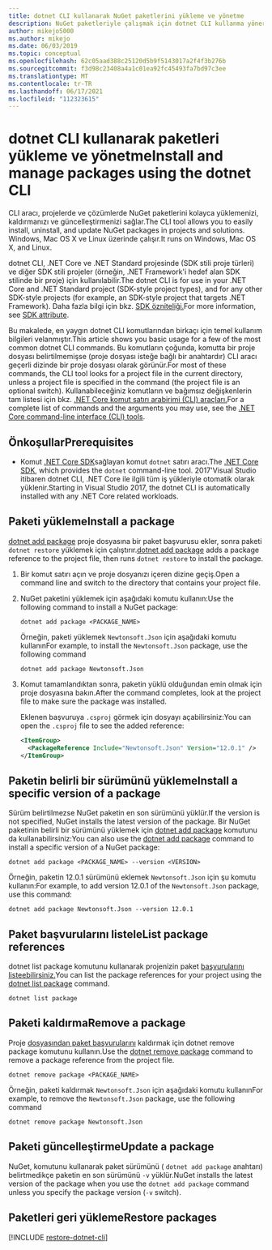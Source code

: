 ```yaml
---
title: dotnet CLI kullanarak NuGet paketlerini yükleme ve yönetme
description: NuGet paketleriyle çalışmak için dotnet CLI kullanma yönergeleri.
author: mikejo5000
ms.author: mikejo
ms.date: 06/03/2019
ms.topic: conceptual
ms.openlocfilehash: 62c05aad388c25120d5b9f5143017a2f4f3b276b
ms.sourcegitcommit: f3d98c23408a4a1c01ea92fc45493fa7bd97c3ee
ms.translationtype: MT
ms.contentlocale: tr-TR
ms.lasthandoff: 06/17/2021
ms.locfileid: "112323615"
---
```

# <a name="install-and-manage-packages-using-the-dotnet-cli"></a><span data-ttu-id="aa365-103">dotnet CLI kullanarak paketleri yükleme ve yönetme</span><span class="sxs-lookup"><span data-stu-id="aa365-103">Install and manage packages using the dotnet CLI</span></span>

<span data-ttu-id="aa365-104">CLI aracı, projelerde ve çözümlerde NuGet paketlerini kolayca yüklemenizi, kaldırmanızı ve güncelleştirmenizi sağlar.</span><span class="sxs-lookup"><span data-stu-id="aa365-104">The CLI tool allows you to easily install, uninstall, and update NuGet packages in projects and solutions.</span></span> <span data-ttu-id="aa365-105">Windows, Mac OS X ve Linux üzerinde çalışır.</span><span class="sxs-lookup"><span data-stu-id="aa365-105">It runs on Windows, Mac OS X, and Linux.</span></span>

<span data-ttu-id="aa365-106">dotnet CLI, .NET Core ve .NET Standard projesinde (SDK stili proje türleri) ve diğer SDK stili projeler (örneğin, .NET Framework'i hedef alan SDK stilinde bir proje) için kullanılabilir.</span><span class="sxs-lookup"><span data-stu-id="aa365-106">The dotnet CLI is for use in your .NET Core and .NET Standard project (SDK-style project types), and for any other SDK-style projects (for example, an SDK-style project that targets .NET Framework).</span></span> <span data-ttu-id="aa365-107">Daha fazla bilgi için bkz. [SDK özniteliği.](/dotnet/core/tools/csproj#additions)</span><span class="sxs-lookup"><span data-stu-id="aa365-107">For more information, see [SDK attribute](/dotnet/core/tools/csproj#additions).</span></span>

<span data-ttu-id="aa365-108">Bu makalede, en yaygın dotnet CLI komutlarından birkaçı için temel kullanım bilgileri velanmıştır.</span><span class="sxs-lookup"><span data-stu-id="aa365-108">This article shows you basic usage for a few of the most common dotnet CLI commands.</span></span> <span data-ttu-id="aa365-109">Bu komutların çoğunda, komutta bir proje dosyası belirtilmemişse (proje dosyası isteğe bağlı bir anahtardır) CLI aracı geçerli dizinde bir proje dosyası olarak görünür.</span><span class="sxs-lookup"><span data-stu-id="aa365-109">For most of these commands, the CLI tool looks for a project file in the current directory, unless a project file is specified in the command (the project file is an optional switch).</span></span> <span data-ttu-id="aa365-110">Kullanabileceğiniz komutların ve bağımsız değişkenlerin tam listesi için bkz. [.NET Core komut satırı arabirimi (CLI) araçları.](../reference/dotnet-commands.md)</span><span class="sxs-lookup"><span data-stu-id="aa365-110">For a complete list of commands and the arguments you may use, see the [.NET Core command-line interface (CLI) tools](../reference/dotnet-commands.md).</span></span>

## <a name="prerequisites"></a><span data-ttu-id="aa365-111">Önkoşullar</span><span class="sxs-lookup"><span data-stu-id="aa365-111">Prerequisites</span></span>

- <span data-ttu-id="aa365-112">Komut [.NET Core SDK](https://www.microsoft.com/net/download/)sağlayan komut `dotnet` satırı aracı.</span><span class="sxs-lookup"><span data-stu-id="aa365-112">The [.NET Core SDK](https://www.microsoft.com/net/download/), which provides the `dotnet` command-line tool.</span></span> <span data-ttu-id="aa365-113">2017'Visual Studio itibaren dotnet CLI, .NET Core ile ilgili tüm iş yükleriyle otomatik olarak yüklenir.</span><span class="sxs-lookup"><span data-stu-id="aa365-113">Starting in Visual Studio 2017, the dotnet CLI is automatically installed with any .NET Core related workloads.</span></span>

## <a name="install-a-package"></a><span data-ttu-id="aa365-114">Paketi yükleme</span><span class="sxs-lookup"><span data-stu-id="aa365-114">Install a package</span></span>

<span data-ttu-id="aa365-115">[dotnet add package](/dotnet/core/tools/dotnet-add-package?tabs=netcore2x) proje dosyasına bir paket başvurusu ekler, sonra paketi `dotnet restore` yüklemek için çalıştırır.</span><span class="sxs-lookup"><span data-stu-id="aa365-115">[dotnet add package](/dotnet/core/tools/dotnet-add-package?tabs=netcore2x) adds a package reference to the project file, then runs `dotnet restore` to install the package.</span></span>

1. <span data-ttu-id="aa365-116">Bir komut satırı açın ve proje dosyanızı içeren dizine geçiş.</span><span class="sxs-lookup"><span data-stu-id="aa365-116">Open a command line and switch to the directory that contains your project file.</span></span>

2. <span data-ttu-id="aa365-117">NuGet paketini yüklemek için aşağıdaki komutu kullanın:</span><span class="sxs-lookup"><span data-stu-id="aa365-117">Use the following command to install a NuGet package:</span></span>

    ```dotnetcli
    dotnet add package <PACKAGE_NAME>
    ```

    <span data-ttu-id="aa365-118">Örneğin, paketi yüklemek `Newtonsoft.Json` için aşağıdaki komutu kullanın</span><span class="sxs-lookup"><span data-stu-id="aa365-118">For example, to install the `Newtonsoft.Json` package, use the following command</span></span>

    ```dotnetcli
    dotnet add package Newtonsoft.Json
    ```

3. <span data-ttu-id="aa365-119">Komut tamamlandıktan sonra, paketin yüklü olduğundan emin olmak için proje dosyasına bakın.</span><span class="sxs-lookup"><span data-stu-id="aa365-119">After the command completes, look at the project file to make sure the package was installed.</span></span>

   <span data-ttu-id="aa365-120">Eklenen başvuruya `.csproj` görmek için dosyayı açabilirsiniz:</span><span class="sxs-lookup"><span data-stu-id="aa365-120">You can open the `.csproj` file to see the added reference:</span></span>

    ```xml
    <ItemGroup>
      <PackageReference Include="Newtonsoft.Json" Version="12.0.1" />
    </ItemGroup>
    ```

## <a name="install-a-specific-version-of-a-package"></a><span data-ttu-id="aa365-121">Paketin belirli bir sürümünü yükleme</span><span class="sxs-lookup"><span data-stu-id="aa365-121">Install a specific version of a package</span></span>

<span data-ttu-id="aa365-122">Sürüm belirtilmezse NuGet paketin en son sürümünü yüklür.</span><span class="sxs-lookup"><span data-stu-id="aa365-122">If the version is not specified, NuGet installs the latest version of the package.</span></span> <span data-ttu-id="aa365-123">Bir NuGet paketinin belirli bir sürümünü yüklemek için [dotnet add package](/dotnet/core/tools/dotnet-add-package?tabs=netcore2x) komutunu da kullanabilirsiniz:</span><span class="sxs-lookup"><span data-stu-id="aa365-123">You can also use the [dotnet add package](/dotnet/core/tools/dotnet-add-package?tabs=netcore2x) command to install a specific version of a NuGet package:</span></span>

```dotnetcli
dotnet add package <PACKAGE_NAME> --version <VERSION>
```

<span data-ttu-id="aa365-124">Örneğin, paketin 12.0.1 sürümünü eklemek `Newtonsoft.Json` için şu komutu kullanın:</span><span class="sxs-lookup"><span data-stu-id="aa365-124">For example, to add version 12.0.1 of the `Newtonsoft.Json` package, use this command:</span></span>

```dotnetcli
dotnet add package Newtonsoft.Json --version 12.0.1
```

## <a name="list-package-references"></a><span data-ttu-id="aa365-125">Paket başvurularını listele</span><span class="sxs-lookup"><span data-stu-id="aa365-125">List package references</span></span>

<span data-ttu-id="aa365-126">dotnet list package komutunu kullanarak projenizin paket [başvurularını listeebilirsiniz.](/dotnet/core/tools/dotnet-list-package?tabs=netcore2x)</span><span class="sxs-lookup"><span data-stu-id="aa365-126">You can list the package references for your project using the [dotnet list package](/dotnet/core/tools/dotnet-list-package?tabs=netcore2x) command.</span></span>

```dotnetcli
dotnet list package
```

## <a name="remove-a-package"></a><span data-ttu-id="aa365-127">Paketi kaldırma</span><span class="sxs-lookup"><span data-stu-id="aa365-127">Remove a package</span></span>

<span data-ttu-id="aa365-128">Proje [dosyasından paket başvurularını](/dotnet/core/tools/dotnet-remove-package?tabs=netcore2x) kaldırmak için dotnet remove package komutunu kullanın.</span><span class="sxs-lookup"><span data-stu-id="aa365-128">Use the [dotnet remove package](/dotnet/core/tools/dotnet-remove-package?tabs=netcore2x) command to remove a package reference from the project file.</span></span>

```dotnetcli
dotnet remove package <PACKAGE_NAME>
```

<span data-ttu-id="aa365-129">Örneğin, paketi kaldırmak `Newtonsoft.Json` için aşağıdaki komutu kullanın</span><span class="sxs-lookup"><span data-stu-id="aa365-129">For example, to remove the `Newtonsoft.Json` package, use the following command</span></span>

```dotnetcli
dotnet remove package Newtonsoft.Json
```

## <a name="update-a-package"></a><span data-ttu-id="aa365-130">Paketi güncelleştirme</span><span class="sxs-lookup"><span data-stu-id="aa365-130">Update a package</span></span>

<span data-ttu-id="aa365-131">NuGet, komutunu kullanarak paket sürümünü ( `dotnet add package` anahtarı) belirtmedikçe paketin en son sürümünü `-v` yüklür.</span><span class="sxs-lookup"><span data-stu-id="aa365-131">NuGet installs the latest version of the package when you use the `dotnet add package` command unless you specify the package version (`-v` switch).</span></span>

## <a name="restore-packages"></a><span data-ttu-id="aa365-132">Paketleri geri yükleme</span><span class="sxs-lookup"><span data-stu-id="aa365-132">Restore packages</span></span>

[!INCLUDE [restore-dotnet-cli](includes/restore-dotnet-cli.md)]
